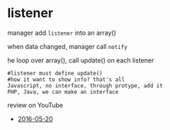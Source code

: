 listener
========
manager add `listener` into an array()

when data changed, manager call `notify`

he loop over array(), call update() on each listener

    #listener must define update()
    #how it want to show info? that's all
    Javascript, no interface, through protype, add it
    PHP, Java, we can make an interface
    
review on YouTube

+ [2016-05-20](https://www.youtube.com/watch?v=ZuVhPBF3xwE)